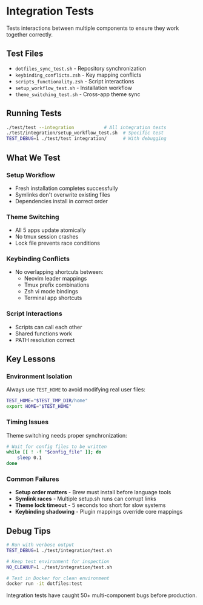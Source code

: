 # Integration Tests

Tests interactions between multiple components to ensure they work together correctly.

## Test Files
- `dotfiles_sync_test.sh` - Repository synchronization
- `keybinding_conflicts.zsh` - Key mapping conflicts
- `scripts_functionality.zsh` - Script interactions
- `setup_workflow_test.sh` - Installation workflow
- `theme_switching_test.sh` - Cross-app theme sync

## Running Tests
```bash
./test/test --integration           # All integration tests
./test/integration/setup_workflow_test.sh  # Specific test
TEST_DEBUG=1 ./test/test integration/      # With debugging
```

## What We Test

### Setup Workflow
- Fresh installation completes successfully
- Symlinks don't overwrite existing files
- Dependencies install in correct order

### Theme Switching
- All 5 apps update atomically
- No tmux session crashes
- Lock file prevents race conditions

### Keybinding Conflicts
- No overlapping shortcuts between:
  - Neovim leader mappings
  - Tmux prefix combinations
  - Zsh vi mode bindings
  - Terminal app shortcuts

### Script Interactions
- Scripts can call each other
- Shared functions work
- PATH resolution correct

## Key Lessons

### Environment Isolation
Always use `TEST_HOME` to avoid modifying real user files:
```bash
TEST_HOME="$TEST_TMP_DIR/home"
export HOME="$TEST_HOME"
```

### Timing Issues
Theme switching needs proper synchronization:
```bash
# Wait for config files to be written
while [[ ! -f "$config_file" ]]; do
    sleep 0.1
done
```

### Common Failures
- **Setup order matters** - Brew must install before language tools
- **Symlink races** - Multiple setup.sh runs can corrupt links
- **Theme lock timeout** - 5 seconds too short for slow systems
- **Keybinding shadowing** - Plugin mappings override core mappings

## Debug Tips
```bash
# Run with verbose output
TEST_DEBUG=1 ./test/integration/test.sh

# Keep test environment for inspection
NO_CLEANUP=1 ./test/integration/test.sh

# Test in Docker for clean environment
docker run -it dotfiles:test
```

Integration tests have caught 50+ multi-component bugs before production.